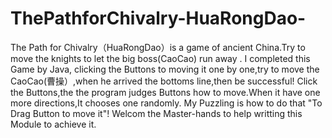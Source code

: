 # ThePathforChivalry-HuaRongDao-
The Path for Chivalry（HuaRongDao）is a game of ancient China.Try to move the knights to let the big boss(CaoCao) run away .
I completed this Game by Java, clicking the Buttons to moving it one by one,try to move the CaoCao(曹操）,when he arrived the bottoms line,then be successful!
Click the Buttons,the the program judges Buttons how to move.When it have one more directions,It chooses one randomly. My Puzzling is how to do that "To Drag Button to move it"!
Welcom the Master-hands to help writting this Module to achieve it.
